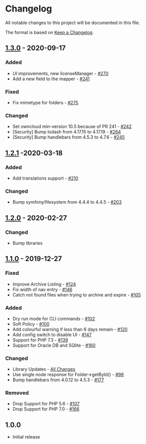 # Changelog

All notable changes to this project will be documented in this file.

The format is based on [Keep a Changelog](http://keepachangelog.com/en/1.0.0/).

## [1.3.0] - 2020-09-17

### Added

- UI improvements, new licenseManager - [#270](https://github.com/owncloud/files_lifecycle/issues/270)
- Add a new field to the mapper - [#241](https://github.com/owncloud/files_lifecycle/issues/241)

### Fixed

- Fix mimetype for folders - [#275](https://github.com/owncloud/files_lifecycle/issues/275)

### Changed

- Set owncloud min-version 10.5 because of PR 241 - [#242](https://github.com/owncloud/files_lifecycle/issues/242)
- [Security] Bump lodash from 4.17.15 to 4.17.19 - [#264](https://github.com/owncloud/files_lifecycle/issues/264)
- [Security] Bump handlebars from 4.5.3 to 4.7.6 - [#245](https://github.com/owncloud/files_lifecycle/issues/245)

## [1.2.1] -2020-03-18

### Added

- Add translations support - [#210](https://github.com/owncloud/files_lifecycle/issues/210)

### Changed

- Bump symfony/filesystem from 4.4.4 to 4.4.5 - [#203](https://github.com/owncloud/files_lifecycle/issues/203)

## [1.2.0] - 2020-02-27

### Changed

- Bump libraries

## [1.1.0] - 2019-12-27

### Fixed

- Improve Archive Listing - [#124](https://github.com/owncloud/files_lifecycle/pull/124)
- Fix width of nav entry - [#146](https://github.com/owncloud/files_lifecycle/pull/146)
- Catch not found files when trying to archive and expire - [#105](https://github.com/owncloud/files_lifecycle/pull/105)

### Added

- Dry run mode for CLI commands - [#102](https://github.com/owncloud/files_lifecycle/pull/102)
- Soft Policy - [#100](https://github.com/owncloud/files_lifecycle/pull/100)
- Add colourful  warning if less than 6 days remain - [#120](https://github.com/owncloud/files_lifecycle/pull/120)
- Add config switch to disable UI - [#147](https://github.com/owncloud/files_lifecycle/pull/147)
- Support for PHP 7.3 - [#139](https://github.com/owncloud/files_lifecycle/pull/139)
- Support for Oracle DB and SQlite - [#160](https://github.com/owncloud/files_lifecycle/pull/160)

### Changed

- Library Updates - [All Changes](https://github.com/owncloud/files_lifecycle/compare/v1.0.0...v1.1.0)
- Use single node response for Folder->getById() - [#98](https://github.com/owncloud/files_lifecycle/pull/98)
- Bump handlebars from 4.0.12 to 4.5.3 - [#177](https://github.com/owncloud/files_lifecycle/pull/177)

### Removed

- Drop Support for PHP 5.6 - [#107](https://github.com/owncloud/files_lifecycle/pull/107)
- Drop Support for PHP 7.0 - [#166](https://github.com/owncloud/files_lifecycle/pull/166)

## 1.0.0

- Initial release

[1.3.0]: https://github.com/owncloud/files_lifecycle/compare/v1.2.1...v1.3.0
[1.2.1]: https://github.com/owncloud/files_lifecycle/compare/v1.2.0...v1.2.1
[1.2.0]: https://github.com/owncloud/files_lifecycle/compare/v1.1.0...v1.2.0
[1.1.0]: https://github.com/owncloud/files_lifecycle/compare/v1.0.0...v1.1.0
